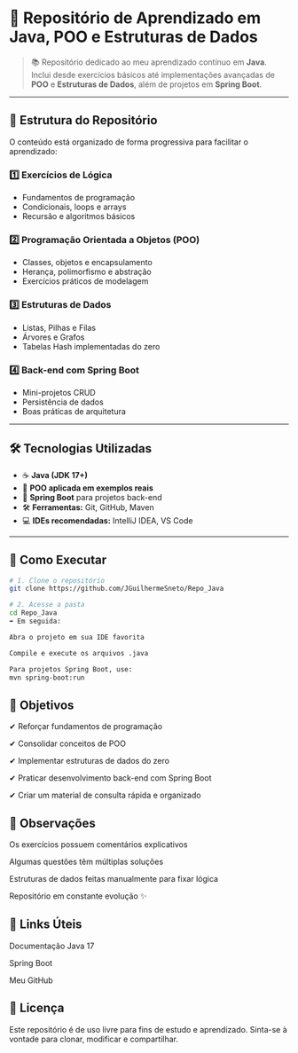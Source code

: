 # 🌟 Repositório de Aprendizado em Java, POO e Estruturas de Dados  

> 📚 Repositório dedicado ao meu aprendizado contínuo em **Java**.  
> Inclui desde exercícios básicos até implementações avançadas de **POO** e **Estruturas de Dados**, além de projetos em **Spring Boot**.  

---

## 📌 Estrutura do Repositório  

O conteúdo está organizado de forma progressiva para facilitar o aprendizado:  

### 1️⃣ Exercícios de Lógica  
- Fundamentos de programação  
- Condicionais, loops e arrays  
- Recursão e algoritmos básicos  

### 2️⃣ Programação Orientada a Objetos (POO)  
- Classes, objetos e encapsulamento  
- Herança, polimorfismo e abstração  
- Exercícios práticos de modelagem  

### 3️⃣ Estruturas de Dados  
- Listas, Pilhas e Filas  
- Árvores e Grafos  
- Tabelas Hash implementadas do zero  

### 4️⃣ Back-end com Spring Boot  
- Mini-projetos CRUD  
- Persistência de dados  
- Boas práticas de arquitetura  

---

## 🛠 Tecnologias Utilizadas  

- ☕ **Java (JDK 17+)**  
- 🧩 **POO aplicada em exemplos reais**  
- 🌱 **Spring Boot** para projetos back-end  
- 🛠 **Ferramentas:** Git, GitHub, Maven  
- 💻 **IDEs recomendadas:** IntelliJ IDEA, VS Code  

---

## 🚀 Como Executar  

```bash
# 1. Clone o repositório
git clone https://github.com/JGuilhermeSneto/Repo_Java

# 2. Acesse a pasta
cd Repo_Java
➡️ Em seguida:

Abra o projeto em sua IDE favorita

Compile e execute os arquivos .java

Para projetos Spring Boot, use:
mvn spring-boot:run

```

## 🎯 Objetivos

✔ Reforçar fundamentos de programação

✔ Consolidar conceitos de POO

✔ Implementar estruturas de dados do zero

✔ Praticar desenvolvimento back-end com Spring Boot

✔ Criar um material de consulta rápida e organizado

## 📖 Observações

Os exercícios possuem comentários explicativos

Algumas questões têm múltiplas soluções

Estruturas de dados feitas manualmente para fixar lógica

Repositório em constante evolução ✨

## 🔗 Links Úteis

Documentação Java 17

Spring Boot

Meu GitHub

## 📄 Licença

Este repositório é de uso livre para fins de estudo e aprendizado.
Sinta-se à vontade para clonar, modificar e compartilhar.

